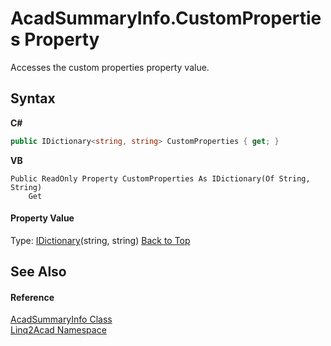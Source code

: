 # AcadSummaryInfo.CustomProperties Property 
 

Accesses the custom properties property value.

## Syntax

**C#**<br />
``` C#
public IDictionary<string, string> CustomProperties { get; }
```

**VB**<br />
``` VB
Public ReadOnly Property CustomProperties As IDictionary(Of String, String)
	Get
```


#### Property Value
Type: <a href="https://docs.microsoft.com/dotnet/api/system.collections.generic.idictionary-2" target="_blank" rel="noopener noreferrer">IDictionary</a>(string, string)
<a href="#AcadSummaryInfoCustomProperties-Property">Back to Top</a>

## See Also


#### Reference
<a href="T_Linq2Acad_AcadSummaryInfo.md#AcadSummaryInfo-Class">AcadSummaryInfo Class</a><br /><a href="N_Linq2Acad.md#Linq2Acad-Namespace">Linq2Acad Namespace</a><br />
